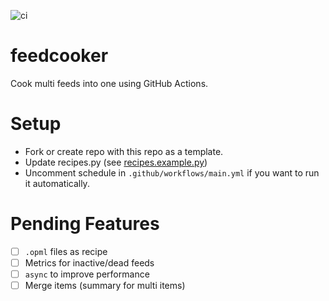 ![ci](https://github.com/RoCry/feedcooker/actions/workflows/ci.yml/badge.svg)

# feedcooker
Cook multi feeds into one using GitHub Actions.

# Setup

- Fork or create repo with this repo as a template.
- Update recipes.py (see [recipes.example.py](./recipes.example.py))
- Uncomment schedule in `.github/workflows/main.yml` if you want to run it automatically.

# Pending Features

- [ ] `.opml` files as recipe
- [ ] Metrics for inactive/dead feeds
- [ ] `async` to improve performance
- [ ] Merge items (summary for multi items)
